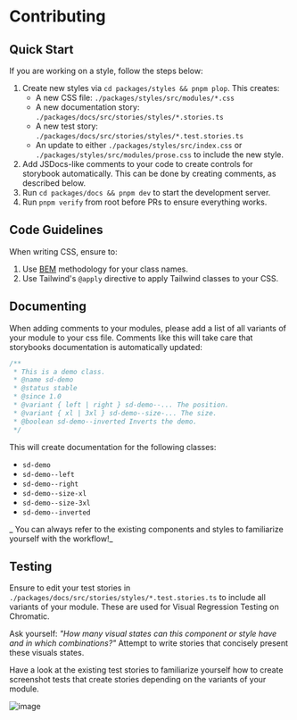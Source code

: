 # Contributing

## Quick Start

If you are working on a style, follow the steps below:

1. Create new styles via `cd packages/styles && pnpm plop`. This creates:
   - A new CSS file: `./packages/styles/src/modules/*.css`
   - A new documentation story: `./packages/docs/src/stories/styles/*.stories.ts`
   - A new test story: `./packages/docs/src/stories/styles/*.test.stories.ts`
   - An update to either `./packages/styles/src/index.css` or `./packages/styles/src/modules/prose.css` to include the new style.
2. Add JSDocs-like comments to your code to create controls for storybook automatically. This can be done by creating comments, as described below.
3. Run `cd packages/docs && pnpm dev` to start the development server.
4. Run `pnpm verify` from root before PRs to ensure everything works.

## Code Guidelines

When writing CSS, ensure to:

1. Use [BEM](https://getbem.com) methodology for your class names.
2. Use Tailwind's `@apply` directive to apply Tailwind classes to your CSS.

## Documenting

When adding comments to your modules, please add a list of all variants of your module to your css file. Comments like this will take care that storybooks documentation is automatically updated:

```css
/**
 * This is a demo class.
 * @name sd-demo
 * @status stable
 * @since 1.0
 * @variant { left | right } sd-demo--... The position.
 * @variant { xl | 3xl } sd-demo--size-... The size.
 * @boolean sd-demo--inverted Inverts the demo.
 */
```

This will create documentation for the following classes:

- `sd-demo`
- `sd-demo--left`
- `sd-demo--right`
- `sd-demo--size-xl`
- `sd-demo--size-3xl`
- `sd-demo--inverted`

_ You can always refer to the existing components and styles to familiarize yourself with the workflow!_

## Testing

Ensure to edit your test stories in `./packages/docs/src/stories/styles/*.test.stories.ts` to include all variants of your module. These are used for Visual Regression Testing on Chromatic.

Ask yourself: _"How many visual states can this component or style have and in which combinations?"_ Attempt to write stories that concisely present these visuals states.

Have a look at the existing test stories to familiarize yourself how to create screenshot tests that create stories depending on the variants of your module.

![image](https://github.com/solid-design-system/solid/assets/39494579/b6b4c3c4-47b0-4497-a1f6-1778e3109c03)
